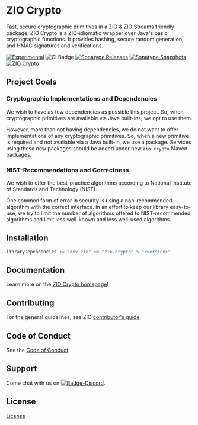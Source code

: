 [//]: # (This file was autogenerated using `zio-sbt-website` plugin via `sbt generateReadme` command.)
[//]: # (So please do not edit it manually. Instead, change "docs/index.md" file or sbt setting keys)
[//]: # (e.g. "readmeDocumentation" and "readmeSupport".)

# ZIO Crypto

Fast, secure cryptographic primitives in a ZIO & ZIO Streams friendly package. ZIO Crypto is a ZIO-idiomatic wrapper over Java's basic cryptographic functions. It provides hashing, secure random generation, and HMAC signatures and verifications.

[![Experimental](https://img.shields.io/badge/Project%20Stage-Experimental-yellowgreen.svg)](https://github.com/zio/zio/wiki/Project-Stages) ![CI Badge](https://github.com/zio/zio-crypto/workflows/CI/badge.svg) [![Sonatype Releases](https://img.shields.io/nexus/r/https/oss.sonatype.org/dev.zio/zio-crypto_2.12.svg?label=Sonatype%20Release)](https://oss.sonatype.org/content/repositories/releases/dev/zio/zio-crypto_2.12/) [![Sonatype Snapshots](https://img.shields.io/nexus/s/https/oss.sonatype.org/dev.zio/zio-crypto_2.12.svg?label=Sonatype%20Snapshot)](https://oss.sonatype.org/content/repositories/snapshots/dev/zio/zio-crypto_2.12/) [![ZIO Crypto](https://img.shields.io/github/stars/zio/zio-crypto?style=social)](https://github.com/zio/zio-crypto)

## Project Goals

### Cryptographic Implementations and Dependencies

We wish to have as few dependencies as possible this project. So, when cryptographic primitives are available via Java built-ins, we opt to use them.

However, more than not having dependencies, we do not want to offer implementations of any cryptographic primitives. So, when a new primitive is required and not available via a Java built-in, we use a package. Services using these new packages should be added under new `zio.crypto` Maven packages. 

### NIST-Recommendations and Correctness

We wish to offer the best-practice algorithms according to National Institute of Standards and Technology (NIST).

One common form of error in security is using a non-recommended algorithm with the correct interface. In an effort to keep our library easy-to-use, we try to limit the number of algorithms offered to NIST-recommended algorithms and limit less well-known and less well-used algorithms.

## Installation

```scala
libraryDependencies += "dev.zio" %% "zio-crypto" % "<version>"
```

## Documentation

Learn more on the [ZIO Crypto homepage](https://zio.dev/zio-crypto/)!

## Contributing

For the general guidelines, see ZIO [contributor's guide](https://zio.dev/about/contributing).

## Code of Conduct

See the [Code of Conduct](https://zio.dev/about/code-of-conduct)

## Support

Come chat with us on [![Badge-Discord]][Link-Discord].

[Badge-Discord]: https://img.shields.io/discord/629491597070827530?logo=discord "chat on discord"
[Link-Discord]: https://discord.gg/2ccFBr4 "Discord"

## License

[License](LICENSE)
